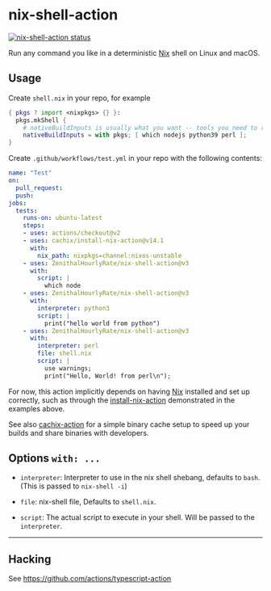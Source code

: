 # nix-shell-action

<a href="https://github.com/workflow/nix-shell-action/actions"><img alt="nix-shell-action status" src="https://github.com/workflow/nix-shell-action/workflows/nix-shell-action-test/badge.svg"></a>

Run any command you like in a deterministic [Nix](https://nixos.org/nix/) shell on Linux and macOS.

## Usage

Create `shell.nix` in your repo, for example

```nix
{ pkgs ? import <nixpkgs> {} }:
  pkgs.mkShell {
    # nativeBuildInputs is usually what you want -- tools you need to run
    nativeBuildInputs = with pkgs; [ which nodejs python39 perl ];
}
```

Create `.github/workflows/test.yml` in your repo with the following contents:

```yaml
name: "Test"
on:
  pull_request:
  push:
jobs:
  tests:
    runs-on: ubuntu-latest
    steps:
    - uses: actions/checkout@v2
    - uses: cachix/install-nix-action@v14.1
      with:
        nix_path: nixpkgs=channel:nixos-unstable
    - uses: ZenithalHourlyRate/nix-shell-action@v3
      with:
        script: |
          which node
    - uses: ZenithalHourlyRate/nix-shell-action@v3
      with:
        interpreter: python3
        script: |
          print("hello world from python")
    - uses: ZenithalHourlyRate/nix-shell-action@v3
      with:
        interpreter: perl
        file: shell.nix
        script: |
          use warnings;
          print("Hello, World! from perl\n");
```

For now, this action implicitly depends on having [Nix] installed and set up correctly, such as through the [install-nix-action] demonstrated in the examples above.

See also [cachix-action](https://github.com/cachix/cachix-action) for a simple binary cache setup to speed up your builds and share binaries with developers.

## Options `with: ...`

- `interpreter`:  Interpreter to use in the nix shell shebang, defaults to `bash`. (This is passed to `nix-shell -i`)

- `file`: nix-shell file, Defaults to `shell.nix`.

- `script`: The actual script to execute in your shell. Will be passed to the `interpreter`.

---

## Hacking

See https://github.com/actions/typescript-action

[Nix]: https://nixos.org/nix/
[install-nix-action]: https://github.com/marketplace/actions/install-nix 
